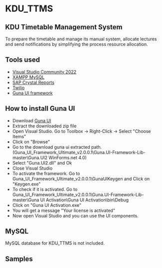 # KDU_TTMS

## KDU Timetable Management System

To prepare the timetable and manage its manual system, allocate lectures and send notifications by simplifying the process resource allocation.

## Tools used

- [Visual Studio Community 2022](https://visualstudio.microsoft.com/)
- [XAMPP MySQL](https://www.apachefriends.org/download.html)
- [SAP Crystal Reports](https://www.crystalreports.com/download/)
- [Twilio](https://www.twilio.com/)
- [Guna UI framework](https://azadeducation.in/blog/guna-ui-framework-create-modern-desktop-application)

## How to install Guna UI

- Download [Guna UI](https://azadeducation.in/blog/guna-ui-framework-create-modern-desktop-application)
- Extract the downloaded zip file
- Open Visual Studio. Go to Toolbox -> Right-Click -> Select "Choose Items"
- Click on "Browse"
- Go to the download guna ui extracted path. (Guna_UI_Framework_Ultimate_v2.0.0.1\Guna.UI-Framework-Lib-master\Guna.UI2 WinForms\.net 4.0)
- Select "Guna.UI2.dll" and Ok
- Close Visual Studio
- To activate the framework. Go to Guna_UI_Framework_Ultimate_v2.0.0.1\GunaUIKeygen and Click on "Keygen.exe"
- To check if it is activated. Go to Guna_UI_Framework_Ultimate_v2.0.0.1\Guna.UI-Framework-Lib-master\Guna UI Activation\Guna UI Activation\bin\Debug
- Click on "Guna UI Activation.exe"
- You will get a message "Your license is activated"
- Now open Visual Studio and you can use the UI components.

## MySQL

MySQL database for KDU_TTMS is not included.

## Samples


